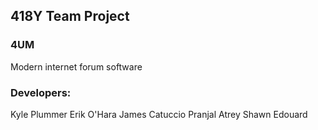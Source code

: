 ## 418Y Team Project
### 4UM
Modern internet forum software

### Developers:
Kyle Plummer
Erik O'Hara
James Catuccio
Pranjal Atrey
Shawn Edouard
